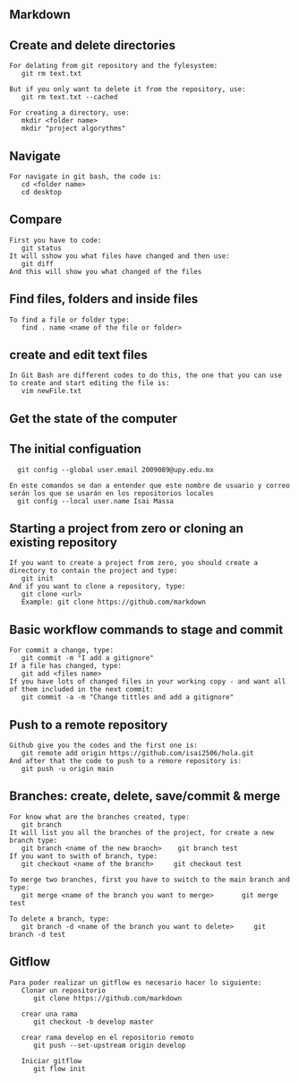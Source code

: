 ## Markdown
## Create and delete directories

    For delating from git repository and the fylesystem:
       git rm text.txt
       
    But if you only want to delete it from the repository, use: 
       git rm text.txt --cached
       
    For creating a directory, use: 
       mkdir <folder name>
       mkdir "project algorythms"
       
## Navigate 

    For navigate in git bash, the code is: 
       cd <folder name>
       cd desktop 
       
## Compare 

    First you have to code: 
       git status
    It will sshow you what files have changed and then use:
       git diff 
    And this will show you what changed of the files
       
## Find files, folders and inside files
     
    To find a file or folder type: 
       find . name <name of the file or folder>
  
## create and edit text files
    In Git Bash are different codes to do this, the one that you can use to create and start editing the file is: 
       vim newFile.txt

## Get the state of the computer

## The initial configuation

      git config --global user.email 2009089@upy.edu.mx
    
    En este comandos se dan a entender que este nombre de usuario y correo serán los que se usarán en los repositorios locales
      git config --local user.name Isai Massa
     
## Starting a project from zero or cloning an existing repository

    If you want to create a project from zero, you should create a directory to contain the project and type: 
       git init 
    And if you want to clone a repository, type: 
       git clone <url>
       Example: git clone https://github.com/markdown
## Basic workflow commands to stage and commit 
    For commit a change, type: 
       git commit -m "I add a gitignore"
    If a file has changed, type: 
       git add <files name>
    If you have lots of changed files in your working copy - and want all of them included in the next commit: 
       git commit -a -m "Change tittles and add a gitignore"
       
## Push to a remote repository
   
    Github give you the codes and the first one is: 
       git remote add origin https://github.com/isai2506/hola.git
    And after that the code to push to a remore repository is: 
       git push -u origin main
## Branches: create, delete, save/commit & merge 

    For know what are the branches created, type: 
       git branch
    It will list you all the branches of the project, for create a new branch type: 
       git branch <name of the new branch>    git branch test
    If you want to swith of branch, type: 
       git checkout <name of the branch>     git checkout test
       
    To merge two branches, first you have to switch to the main branch and type: 
       git merge <name of the branch you want to merge>       git merge test
       
    To delete a branch, type: 
       git branch -d <name of the branch you want to delete>     git branch -d test
 
 ## Gitflow 
 
    Para poder realizar un gitflow es necesario hacer lo siguiente: 
       Clonar un repositorio 
          git clone https://github.com/markdown
       
       crear una rama
          git checkout -b develop master 
        
       crear rama develop en el repositorio remoto 
          git push --set-upstream origin develop 
          
       Iniciar gitflow
          git flow init 
